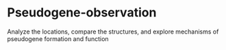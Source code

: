 # Pseudogene-observation
Analyze the locations, compare the structures, and explore mechanisms of pseudogene formation and function
